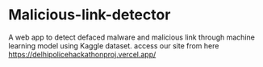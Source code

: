 # Malicious-link-detector
A web app to detect defaced malware and malicious link through machine learning model using Kaggle dataset.
access our site from here https://delhipolicehackathonproj.vercel.app/
